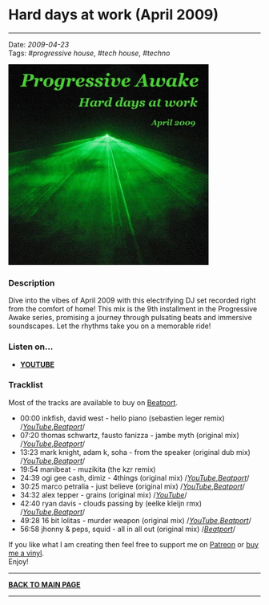 # Hard days at work (April 2009)

----

Date: *2009-04-23*  
Tags: *#progressive house*, *#tech house*, *#techno*  


[![Shivioua - Hard days at work (April 2009)](./images/hard-days-at-work-april-2009.jpg)](https://youtu.be/QF_UXuIfPmU)  

### Description

Dive into the vibes of April 2009 with this electrifying DJ set recorded right from the comfort of home! This mix is the 9th installment in the Progressive Awake series, promising a journey through pulsating beats and immersive soundscapes. Let the rhythms take you on a memorable ride!

### Listen on...

* [**YOUTUBE**](https://youtu.be/QF_UXuIfPmU)   

### Tracklist

Most of the tracks are available to buy on <a href="http://beatport.com" target="_blank">Beatport</a>.  

* 00:00 inkfish, david west - hello piano (sebastien leger remix)
  /[_YouTube_](https://www.youtube.com/watch?v=osh5xBfBatg),[_Beatport_](https://www.beatport.com/track/hello-piano/676755)/  
* 07:20 thomas schwartz, fausto fanizza - jambe myth (original mix)
  /[_YouTube_](https://www.youtube.com/watch?v=XZYZ8w6XPBY),[_Beatport_](FIXMEhttps://www.beatport.com/track/jambe-mith/1135616)/  
* 13:23 mark knight, adam k, soha - from the speaker (original dub mix)
  /[_YouTube_](https://www.youtube.com/watch?v=fM7FlBDAeDs),[_Beatport_](https://www.beatport.com/track/from-the-speaker/609206)/  
* 19:54 manibeat - muzikita (the kzr remix)
* 24:39 ogi gee cash, dimiz - 4things (original mix)
  /[_YouTube_](https://www.youtube.com/watch?v=k5MIUU7bLnk),[_Beatport_](https://www.beatport.com/track/4things/707858)/  
* 30:25 marco petralia - just believe (original mix)
  /[_YouTube_](https://www.youtube.com/watch?v=0xXGVNp7Y44),[_Beatport_](https://www.beatport.com/track/just-believe/250729)/  
* 34:32 alex tepper - grains (original mix)
  /[_YouTube_](https://www.youtube.com/watch?v=16aeYbW14io)/  
* 42:40 ryan davis - clouds passing by (eelke kleijn rmx)
  /[_YouTube_](https://www.youtube.com/watch?v=7Ql_K-dpX2g),[_Beatport_](https://www.beatport.com/track/clouds-passing-by/654595)/  
* 49:28 16 bit lolitas - murder weapon (original mix)
  /[_YouTube_](https://www.youtube.com/watch?v=sF50fc7Zh5E),[_Beatport_](https://www.beatport.com/track/murder-weapon/724204)/  
* 56:58 jhonny & peps, squid - all in all out (original mix)
  /[_Beatport_](https://www.beatport.com/track/all-in-all-out/771990)/  

If you like what I am creating then feel free to support me on [Patreon](https://www.patreon.com/shivioua) or [buy me a vinyl](https://www.buymeacoffee.com/shivioua).  
Enjoy!  


----

[**BACK TO MAIN PAGE**](./README.md)

---- 
